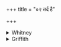 +++
title = "०२ तर्द है"

+++

<details><summary>Whitney</summary>

### Translation
2. Hey, borer! hey, locust! hey, grinder, *upakvasa!* as a priest  
(*brahman*) an unfinished oblation, not eating this barley, go up away,  
doing no harm.

### Notes
Ppp's version is quite corrupt: *tarda heṁ patan̄ga heṁ jabhyā upakvasaḥ  
anadanta idaṁ dhānya hiṅsanto ’podita*. The comm. reads *apakvasas* in  
**b** (explaining it by *adagdhāḥ santaḥ*), and *brahma* (instead of  
*brahmā*) in **c**, and *anudantas* at beginning of **d**. The first two  
pādas are deficient by a syllable each. ⌊I think Roth intended *hi*  
twice, not *heṁ*.⌋
</details>

<details><summary>Griffith</summary>

Ho! boring beetle, ho! thou worm, ho! noxious grub and grasshopper! As a priest leaves the unfinished sacrifice, go hence devouring not, injuring not this corn.
</details>

